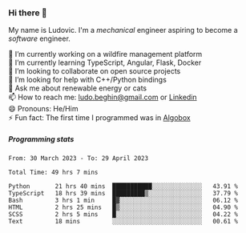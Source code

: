 ### Hi there 👋

My name is Ludovic. I'm a *mechanical* engineer aspiring to become a *software* engineer.

 🔭 I’m currently working on a wildfire management platform<br/>
 🌱 I’m currently learning TypeScript, Angular, Flask, Docker<br/>
 👯 I’m looking to collaborate on open source projects<br/>
 🤔 I’m looking for help with C++/Python bindings<br/>
 💬 Ask me about renewable energy or cats<br/>
 📫 How to reach me: ludo.beghin@gmail.com or [Linkedin](https://www.linkedin.com/in/ludovic-beghin/)<br/>
 😄 Pronouns: He/Him<br/>
 ⚡ Fun fact: The first time I programmed was in [Algobox](https://fr.wikipedia.org/wiki/Algobox)<br/>

##### Programming stats
<!--START_SECTION:waka-->

```text
From: 30 March 2023 - To: 29 April 2023

Total Time: 49 hrs 7 mins

Python       21 hrs 40 mins  ███████████░░░░░░░░░░░░░░   43.91 %
TypeScript   18 hrs 39 mins  █████████▒░░░░░░░░░░░░░░░   37.79 %
Bash         3 hrs 1 min     █▓░░░░░░░░░░░░░░░░░░░░░░░   06.12 %
HTML         2 hrs 25 mins   █▒░░░░░░░░░░░░░░░░░░░░░░░   04.90 %
SCSS         2 hrs 5 mins    █░░░░░░░░░░░░░░░░░░░░░░░░   04.22 %
Text         18 mins         ░░░░░░░░░░░░░░░░░░░░░░░░░   00.61 %
```

<!--END_SECTION:waka-->
